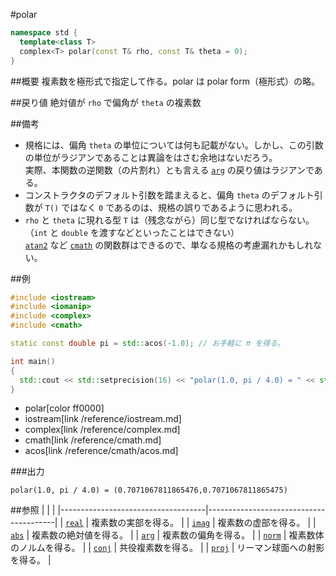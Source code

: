 #polar
```cpp
namespace std {
  template<class T>
  complex<T> polar(const T& rho, const T& theta = 0);
}
```

##概要
複素数を極形式で指定して作る。polar は polar form（極形式）の略。


##戻り値
絶対値が `rho` で偏角が `theta` の複素数


##備考
- 規格には、偏角 `theta` の単位については何も記載がない。しかし、この引数の単位がラジアンであることは異論をはさむ余地はないだろう。  
    実際、本関数の逆関数（の片割れ）とも言える [`arg`](arg.md) の戻り値はラジアンである。
- コンストラクタのデフォルト引数を踏まえると、偏角 `theta` のデフォルト引数が `T()` ではなく `0` であるのは、規格の誤りであるように思われる。
- `rho` と `theta` に現れる型 `T` は（残念ながら）同じ型でなければならない。（`int` と `double` を渡すなどといったことはできない）  
    [`atan2`](/reference/cmath/atan2.md) など [`cmath`](/reference/cmath.md) の関数群はできるので、単なる規格の考慮漏れかもしれない。


##例
```cpp
#include <iostream>
#include <iomanip>
#include <complex>
#include <cmath>

static const double pi = std::acos(-1.0); // お手軽に π を得る。

int main()
{
  std::cout << std::setprecision(16) << "polar(1.0, pi / 4.0) = " << std::polar(1.0, pi / 4.0) << std::endl;
}
```
* polar[color ff0000]
* iostream[link /reference/iostream.md]
* complex[link /reference/complex.md]
* cmath[link /reference/cmath.md]
* acos[link /reference/cmath/acos.md]

###出力
```
polar(1.0, pi / 4.0) = (0.7071067811865476,0.7071067811865475)
```


##参照
|                                    |                                        |
|------------------------------------|----------------------------------------|
| [`real`](real.md)                  | 複素数の実部を得る。                   |
| [`imag`](imag.md)                  | 複素数の虚部を得る。                   |
| [`abs`](abs.md)                    | 複素数の絶対値を得る。                 |
| [`arg`](arg.md)                    | 複素数の偏角を得る。                   |
| [`norm`](norm.md)                  | 複素数体のノルムを得る。               |
| [`conj`](conj.md)                  | 共役複素数を得る。                     |
| [`proj`](proj.md)                  | リーマン球面への射影を得る。           |
